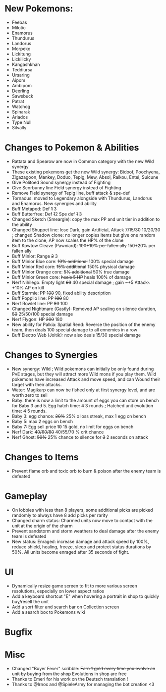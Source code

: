 # New Pokemons:

- Feebas
- Milotic
- Enamorus
- Thundurus
- Landorus
- Morpeko
- Lickitung
- Lickilicky
- Kangashkhan
- Teddiursa
- Ursaring
- Aipom
- Ambipom
- Deerling
- Sawsbuck
- Patrat
- Watchog
- Spinarak
- Ariados
- Type Null
- Silvally

# Changes to Pokemon & Abilities

- Rattata and Spearow are now in Common category with the new Wild synergy
- These existing pokemons get the new Wild synergy: Bidoof, Poochyena, Zigazagoon, Mankey, Doduo, Tepig, Mew, Absol, Raikou, Entei, Suicune
- Give Politoed Sound synergy instead of Fighting
- Give Scorbunny line Field synergy instead of Fighting
- Remove Field synergy of Tepig line, buff attack & spe-def
- Tornadus: moved to Legendary alongside with Thundurus, Landorus and Enamorus. New synergies and ability
- Buff Metapod: Def ~~1~~ 3
- Buff Butterfree: Def ~~1~~2 Spe def ~~1~~ 3
- Changed Sketch (Smeargle): copy the max PP and unit tier in addition to the ability
- Changed Shuppet line: lose Dark, gain Artificial, Attack ~~7/15/30~~ 10/20/30 ; changed Shadow clone: no longer copies items but give one random item to the clone; AP now scales the HP% of the clone
- Buff Kowtow Cleave (Pawniard): ~~100+10% per fallen ally~~ 150+20% per fallen ally
- Buff Minior: Range ~~2~~ 3
- Buff Minior Blue core: ~~10% additional~~ 100% special damage
- Buff Minior Red core: ~~15% additional~~ 150% physical damage
- Buff Minior Orange core: ~~5% additional~~ 50% true damage
- Buff Minior Green core: ~~heals 5 HP~~ heals 100% of damage
- Nerf Nihilego: Empty light ~~60~~ 40 special damage ; gain ~+5 Attack~ +10% AP on kill
- Buff Starmie: PP ~~100~~ 90, fixed ability description
- Buff Popplio line: PP ~~100~~ 80
- Nerf Rowlet line: PP ~~80~~ 100
- Changed Nightmare (Gastly): Removed AP scaling on silence duration, ~~50~~ 25/50/100 special damage
- Nerf Flygon: HP ~~200~~ 180
- New ability for Palkia: Spatial Rend: Reverse the position of the enemy team, then deals 100 special damage to all ennemies in a row
- Buff Electro Web (Joltik): now also deals 15/30 special damage

# Changes to Synergies

- New synergy: Wild ; Wild pokemons can initially be only found during PvE stages, but they will attract more Wild mons if you play them. Wild pokemons have increased Attack and move speed, and can Wound their target with their attacks.
- Water: Magikarp can now be fished only at first synergy level, and are worth zero to sell
- Baby: there is now a limit to the amount of eggs you can store on bench for Baby 3 and 5. Egg hatch time: ~~4~~ 3 rounds ; Hatched unit evolution time: ~~4~~ 5 rounds.
- Baby 3: egg chance: ~~20%~~ 25% x loss streak, max 1 egg on bench
- Baby 5: max 2 eggs on bench
- Baby 7: Egg sell price ~~10~~ 15 gold, no limit for eggs on bench
- Nerf Dark: ~~40/60/80~~ 40/55/70 % crit chance
- Nerf Ghost: ~~50%~~ 25% chance to silence for ~~3~~ 2 seconds on attack

# Changes to Items

- Prevent flame orb and toxic orb to burn & poison after the enemy team is defeated

# Gameplay

- On lobbies with less than 8 players, some additional picks are picked randomly to always have 8 add picks per rarity
- Changed charm status: Charmed units now move to contact with the unit at the origin of the charm
- Prevent sandstorm and storm weathers to deal damage after the enemy team is defeated
- New status: Enraged: increase damage and attack speed by 100%, reduce shield, healing, freeze, sleep and protect status durations by 50%. All units become enraged after 35 seconds of fight.

# UI

- Dynamically resize game screen to fit to more various screen resolutions, especially on lower aspect ratios
- Add a keyboard shortcut "E" when hovering a portrait in shop to quickly buy/resell the unit
- Add a sort filter and search bar on Collection screen
- Add a search box to Pokemons wiki

# Bugfix

# Misc

- Changed "Buyer Fever" scribble: ~~Earn 1 gold every time you evolve an unit by buying from the shop~~ Evolutions in shop are free
- Thanks to Emeri for his work on the Deutsch translation !
- Thanks to @Irnox and @SpieleArmy for managing the bot creation <3
